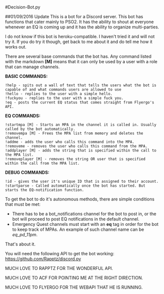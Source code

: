 #Decision-Bot.py

##01/09/2016 Update
This is a bot for a Discord server. This bot has functions that cater mainly to PSO2. It has the ability to shout at everyone whenever an EQ is coming up and it has the ability to organize multi-parties.

I do not know if this bot is heroku-compatible. I haven't tried it and will not try it. If you do try it though, get back to me about it and do tell me how it works out.

There are several base commands that the bot has. Any command listed with the markdown **[M]** means that it can only be used by a user with a role that can manage channels. 

**BASIC COMMANDS:**
```
!help - spits out a wall of text that tells the users what the bot is capable of and what commands users are allowed to use
!hello - replies to the user with a simple hello.
!fuckyou - replies to the user with a simple fuck you.
!eq - posts the current EQ status that comes straight from Flyergo's API.
```

**EQ COMMANDS:**
```
!startmpa [M] - Starts an MPA in the channel it is called in. Usually called by the bot automatically.
!removempa [M] - Frees the MPA list from memory and deletes the channel.
!addme - adds the user who calls this command into the MPA.
!removeme - removes the user who calls this command from the MPA.
!addplayer [M] - adds the string that is specified within the call to the MPA list.
!removeplayer [M] - removes the string OR user that is specified within the call from the MPA list.
```

**DEBUG COMMANDS:**
```
!id - gives the user it's unique ID that is assigned to their account.
!startparse - Called automatically once the bot has started. But starts the EQ-notification function.
```

To get the bot to do it's autonomous methods, there are simple conditions that must be met:
* There has to be a bot_notifications channel for the bot to post in, or the bot will proceed to post EQ notifications in the default channel.
* Emergency Quest channels must start with an **eq** tag in order for the bot to keep track of MPAs. An example of such channel name can be *eq_pd_11pm*.

That's about it.

You will need the following API to get the bot working: https://github.com/Rapptz/discord.py

MUCH LOVE TO RAPPTZ FOR THE WONDERFUL API.

MUCH LOVE TO ACF FOR POINTING ME AT THE RIGHT DIRECTION.

MUCH LOVE TO FLYERGO FOR THE WEBAPI THAT HE IS RUNNING.

